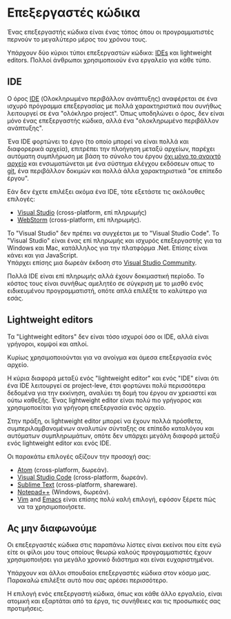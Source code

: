 # Επεξεργαστές κώδικα

Ένας επεξεργαστής κώδικα είναι ένας τόπος όπου οι προγραμματιστές περνούν το μεγαλύτερο μέρος του χρόνου τους.

Υπάρχουν δύο κύριοι τύποι επεξεργαστών κώδικα: [IDEs](https://el.wikipedia.org/wiki/Ολοκληρωμένο_περιβάλλον_ανάπτυξης) και lightweight editors. Πολλοί άνθρωποι χρησιμοποιούν ένα εργαλείο για κάθε τύπο.

## IDE

Ο όρος [IDE](https://en.wikipedia.org/wiki/Integrated_development_environment) (Ολοκληρωμένο περιβάλλον ανάπτυξης) αναφέρεται σε ένα ισχυρό πρόγραμμα επεξεργασίας με πολλά χαρακτηριστικά που συνήθως λειτουργεί σε ένα "ολόκληρο project". Όπως υποδηλώνει ο όρος, δεν είναι μόνο ένας επεξεργαστής κώδικα, αλλά ένα "ολοκληρωμένο περιβάλλον ανάπτυξης".

Ένα IDE φορτώνει το έργο (το οποίο μπορεί να είναι πολλά και διαφορερικά αρχεία), επιτρέπει την πλοήγηση μεταξύ αρχείων, παρέχει αυτόματη συμπλήρωση με βάση το σύνολο του έργου [όχι μόνο το ανοιχτό αρχείο](https://www.yourdictionary.com/open-file) και ενσωματώνεται με ένα σύστημα ελέγχου εκδόσεων οπως το [git](https://git-scm.com/), ένα περιβάλλον δοκιμών και πολλά άλλα χαρακτηριστικά "σε επίπεδο έργου".

Εάν δεν έχετε επιλέξει ακόμα ένα IDE, τότε εξετάστε τις ακόλουθες επιλογές:

- [Visual Studio](https://visualstudio.microsoft.com/vs/) (cross-platform, επί πληρωμής)
- [WebStorm](http://www.jetbrains.com/webstorm/) (cross-platform, επί πληρωμής).

Το "Visual Studio" δεν πρέπει να συγχέεται με το "Visual Studio Code". Το "Visual Studio" είναι ένας επί πληρωμής και ισχυρός επεξεργαστής για τα Windows και Mac, κατάλληλος για την πλατφόρμα .Net. Επίσης είναι κάνει και για JavaScript. <br> Υπάρχει επίσης μια δωρεάν έκδοση στο [Visual Studio Community](https://www.visualstudio.com/vs/community/).

Πολλά IDE είναι επί πληρωμής αλλά έχουν δοκιμαστική περίοδο. Το κόστος τους είναι συνήθως αμελητέο σε σύγκριση με το μισθό ενός ειδικευμένου προγραμματιστή, οπότε απλά επιλέξτε το καλύτερο για εσάς.

## Lightweight editors

Τα "Lightweight editors" δεν είναι τόσο ισχυροί όσο οι IDE, αλλά είναι γρήγοροι, κομψοί και απλοί.

Κυρίως χρησιμοποιούνται για να ανοίγμα και άμεσα επεξεργασία ενός αρχείο.

Η κύρια διαφορά μεταξύ ενός "lightweight editor" και ενός "IDE" είναι ότι ένα IDE λειτουργεί σε project-leve, έτσι φορτώνει πολύ περισσότερα δεδομένα για την εκκίνηση, αναλύει τη δομή του έργου αν χρειαστεί και ούτω καθεξής. Ένας lightweight editor είναι πολύ πιο γρήγορος και χρησιμοποείται για γρήγορη επεξεργασία ενός αρχείο.

Στην πράξη, οι lightweight editor μπορεί να έχουν πολλά πρόσθετα, συμπεριλαμβανομένων αναλυτών σύνταξης σε επίπεδο καταλόγου και αυτόματων συμπληρωμάτων, οπότε δεν υπάρχει μεγάλη διαφορά μεταξύ ενός lightweight editor και ενός IDE.

Οι παρακάτω επιλογές αξίζουν την προσοχή σας:

- [Atom](https://atom.io/) (cross-platform, δωρεάν).
- [Visual Studio Code](https://code.visualstudio.com/) (cross-platform, δωρεάν).
- [Sublime Text](http://www.sublimetext.com) (cross-platform, shareware).
- [Notepad++](https://notepad-plus-plus.org/) (Windows, δωρεάν).
- [Vim](http://www.vim.org/) and [Emacs](https://www.gnu.org/software/emacs/) είναι επίσης πολύ καλή επιλογή, εφόσον ξέρετε πώς να τα χρησιμοποιήσετε.

## Ας μην διαφωνούμε

Οι επεξεργαστές κώδικα στις παραπάνω λίστες είναι εκείνοι που είτε εγώ είτε οι φίλοι μου τους οποίους θεωρώ καλούς προγραμματιστές έχουν χρησιμοποιήσει για μεγάλο χρονικό διάστημα και είναι ευχαριστημένοι.

Υπάρχουν και άλλοι σπουδαίοι επεξεργαστές κώδικα στον κόσμο μας. Παρακαλώ επιλέξτε αυτό που σας αρέσει περισσότερο.

Η επιλογή ενός επεξεργαστή κώδικα, όπως και κάθε άλλο εργαλείο, είναι ατομική και εξαρτάται από τα έργα, τις συνήθειες και τις προσωπικές σας προτιμήσεις.